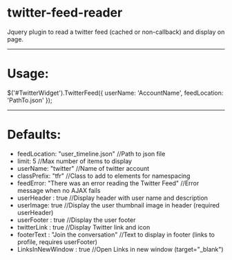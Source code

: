 twitter-feed-reader
===================

Jquery plugin to read a twitter feed (cached or non-callback) and display on page.

---

Usage:
===
$('#TwitterWidget').TwitterFeed({
	userName: 'AccountName',
	feedLocation: 'PathTo.json'
});
  
---

Defaults:
===
* feedLocation: "user_timeline.json" //Path to json file
* limit: 5 //Max number of items to display
* userName: "twitter" //Name of twitter account
* classPrefix: "tfr" //Class to add to elements for namespacing
* feedError: "There was an error reading the Twitter Feed" //Error message when no AJAX fails
* userHeader : true //Display header with user name and description
* userImage: true //Display the user thumbnail image in header (required userHeader)
* userFooter : true //Display the user footer
* twitterLink : true //Display Twitter link and icon
* footerText : "Join the conversation" //Text to display in footer (links to profile, requires userFooter)
* LinksInNewWindow : true //Open Links in new window (target="_blank")
